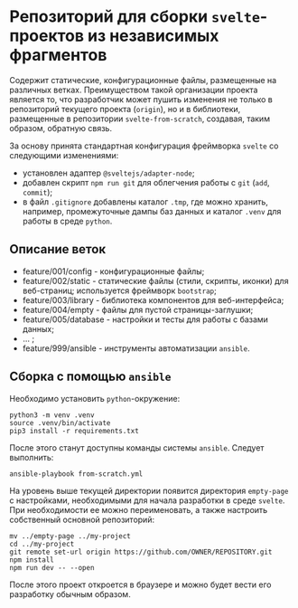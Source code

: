 # Репозиторий для сборки `svelte`-проектов из независимых фрагментов

Содержит статические, конфигурационные файлы, размещенные на различных ветках.
Преимуществом такой организации проекта является то, что разработчик может пушить изменения 
не только в репозиторий текущего проекта (`origin`),
но и в библиотеки, размещенные в репозитории `svelte-from-scratch`, создавая, таким образом, обратную связь.

За основу принята стандартная конфигурация фреймворка `svelte` со следующими изменениями:

* установлен адаптер `@sveltejs/adapter-node`; 
* добавлен скрипт `npm run git` для облегчения работы с `git` (`add`, `commit`); 
* в файл `.gitignore` добавлены каталог `.tmp`, где можно хранить, например, промежуточные дампы баз данных и 
  каталог `.venv` для работы в среде `python`.

## Описание веток

* feature/001/config   - конфигурационные файлы; 
* feature/002/static   - статические файлы (стили, скрипты, иконки) для веб-страниц; используется фреймворк `bootstrap`;
* feature/003/library  - библиотека компонентов для веб-интерфейса;
* feature/004/empty    - файлы для пустой страницы-заглушки;
* feature/005/database - настройки и тесты для работы с базами данных;
* … ;
* feature/999/ansible  - инструменты автоматизации `ansible`.

## Сборка с помощью `ansible`

Необходимо установить `python`-окружение:

```
python3 -m venv .venv
source .venv/bin/activate
pip3 install -r requirements.txt

```

После этого станут доступны команды системы `ansible`. Следует выполнить:

```
ansible-playbook from-scratch.yml

```

На уровень выше текущей директории появится директория `empty-page` с настройками, необходимыми для начала разработки в среде `svelte`. 
При необходимости ее можно переименовать, а также настроить собственный основной репозиторий:

```
mv ../empty-page ../my-project
cd ../my-project
git remote set-url origin https://github.com/OWNER/REPOSITORY.git
npm install
npm run dev -- --open

```

После этого проект откроется в браузере и можно будет вести его разработку обычным образом.

